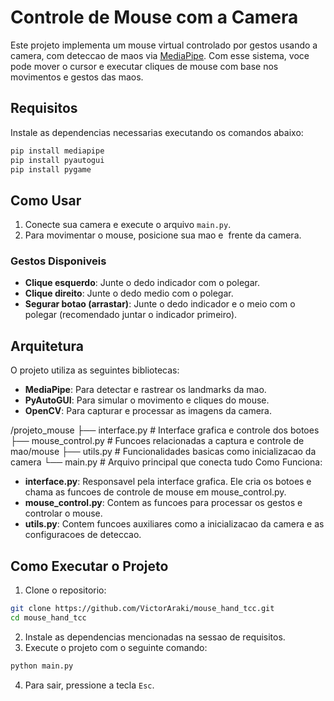 
# Controle de Mouse com a Camera

Este projeto implementa um mouse virtual controlado por gestos usando a camera, com deteccao de maos via [MediaPipe](https://google.github.io/mediapipe/). Com esse sistema, voce pode mover o cursor e executar cliques de mouse com base nos movimentos e gestos das maos.

## Requisitos

Instale as dependencias necessarias executando os comandos abaixo:

```bash
pip install mediapipe
pip install pyautogui
pip install pygame
```

## Como Usar

1. Conecte sua camera e execute o arquivo `main.py`.
2. Para movimentar o mouse, posicione sua mao e  frente da camera.

### Gestos Disponi­veis

- **Clique esquerdo**: Junte o dedo indicador com o polegar.
- **Clique direito**: Junte o dedo medio com o polegar.
- **Segurar botao (arrastar)**: Junte o dedo indicador e o meio com o polegar (recomendado juntar o indicador primeiro).

## Arquitetura

O projeto utiliza as seguintes bibliotecas:

- **MediaPipe**: Para detectar e rastrear os landmarks da mao.
- **PyAutoGUI**: Para simular o movimento e cliques do mouse.
- **OpenCV**: Para capturar e processar as imagens da camera.

/projeto_mouse
    ├── interface.py        # Interface grafica e controle dos botoes
    ├── mouse_control.py    # Funcoes relacionadas a captura e controle de mao/mouse
    ├── utils.py            # Funcionalidades basicas como inicializacao da camera
    └── main.py             # Arquivo principal que conecta tudo
Como Funciona:
- **interface.py**: Responsavel pela interface grafica. Ele cria os botoes e chama as funcoes de controle de mouse em mouse_control.py.
- **mouse_control.py**: Contem as funcoes para processar os gestos e controlar o mouse.
- **utils.py**: Contem funcoes auxiliares como a inicializacao da camera e as configuracoes de deteccao.
## Como Executar o Projeto

1. Clone o repositorio:

```bash
git clone https://github.com/VictorAraki/mouse_hand_tcc.git
cd mouse_hand_tcc
```

2. Instale as dependencias mencionadas na sessao de requisitos.
3. Execute o projeto com o seguinte comando:

```bash
python main.py
```

4. Para sair, pressione a tecla `Esc`.

